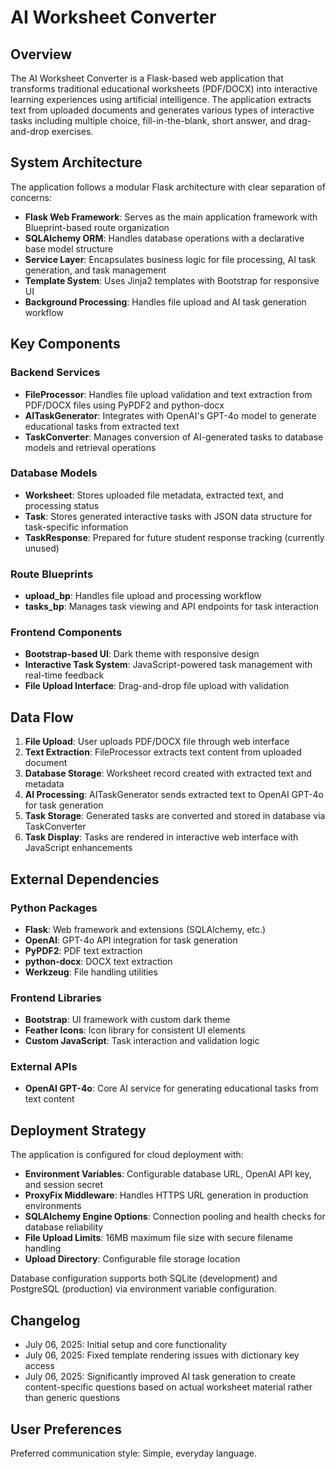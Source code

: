 # AI Worksheet Converter

## Overview

The AI Worksheet Converter is a Flask-based web application that transforms traditional educational worksheets (PDF/DOCX) into interactive learning experiences using artificial intelligence. The application extracts text from uploaded documents and generates various types of interactive tasks including multiple choice, fill-in-the-blank, short answer, and drag-and-drop exercises.

## System Architecture

The application follows a modular Flask architecture with clear separation of concerns:

- **Flask Web Framework**: Serves as the main application framework with Blueprint-based route organization
- **SQLAlchemy ORM**: Handles database operations with a declarative base model structure
- **Service Layer**: Encapsulates business logic for file processing, AI task generation, and task management
- **Template System**: Uses Jinja2 templates with Bootstrap for responsive UI
- **Background Processing**: Handles file upload and AI task generation workflow

## Key Components

### Backend Services
- **FileProcessor**: Handles file upload validation and text extraction from PDF/DOCX files using PyPDF2 and python-docx
- **AITaskGenerator**: Integrates with OpenAI's GPT-4o model to generate educational tasks from extracted text
- **TaskConverter**: Manages conversion of AI-generated tasks to database models and retrieval operations

### Database Models
- **Worksheet**: Stores uploaded file metadata, extracted text, and processing status
- **Task**: Stores generated interactive tasks with JSON data structure for task-specific information
- **TaskResponse**: Prepared for future student response tracking (currently unused)

### Route Blueprints
- **upload_bp**: Handles file upload and processing workflow
- **tasks_bp**: Manages task viewing and API endpoints for task interaction

### Frontend Components
- **Bootstrap-based UI**: Dark theme with responsive design
- **Interactive Task System**: JavaScript-powered task management with real-time feedback
- **File Upload Interface**: Drag-and-drop file upload with validation

## Data Flow

1. **File Upload**: User uploads PDF/DOCX file through web interface
2. **Text Extraction**: FileProcessor extracts text content from uploaded document
3. **Database Storage**: Worksheet record created with extracted text and metadata
4. **AI Processing**: AITaskGenerator sends extracted text to OpenAI GPT-4o for task generation
5. **Task Storage**: Generated tasks are converted and stored in database via TaskConverter
6. **Task Display**: Tasks are rendered in interactive web interface with JavaScript enhancements

## External Dependencies

### Python Packages
- **Flask**: Web framework and extensions (SQLAlchemy, etc.)
- **OpenAI**: GPT-4o API integration for task generation
- **PyPDF2**: PDF text extraction
- **python-docx**: DOCX text extraction
- **Werkzeug**: File handling utilities

### Frontend Libraries
- **Bootstrap**: UI framework with custom dark theme
- **Feather Icons**: Icon library for consistent UI elements
- **Custom JavaScript**: Task interaction and validation logic

### External APIs
- **OpenAI GPT-4o**: Core AI service for generating educational tasks from text content

## Deployment Strategy

The application is configured for cloud deployment with:

- **Environment Variables**: Configurable database URL, OpenAI API key, and session secret
- **ProxyFix Middleware**: Handles HTTPS URL generation in production environments
- **SQLAlchemy Engine Options**: Connection pooling and health checks for database reliability
- **File Upload Limits**: 16MB maximum file size with secure filename handling
- **Upload Directory**: Configurable file storage location

Database configuration supports both SQLite (development) and PostgreSQL (production) via environment variable configuration.

## Changelog

- July 06, 2025: Initial setup and core functionality
- July 06, 2025: Fixed template rendering issues with dictionary key access 
- July 06, 2025: Significantly improved AI task generation to create content-specific questions based on actual worksheet material rather than generic questions

## User Preferences

Preferred communication style: Simple, everyday language.